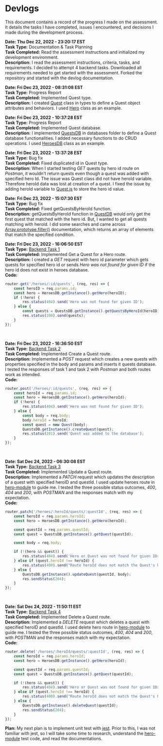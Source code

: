 # Devlogs

This document contains a record of the progress I made on the assessment. It details the tasks I have completed, issues I encountered, and decisions I made during the development process.

**Date: Thu Dec 22, 2022 - 23:20:17 EST**\
**Task Type:** Documentation & Task Planning\
**Task Completed:** Read the assessment instructions and initialized my development environment.\
**Description:** I read the assessment instructions, criteria, tasks, and requirements. I decided to attempt 4 backend tasks. Downloaded all requirements needed to get started with the assessment. Forked the repository and started with the devlog documentation.

**Date: Fri Dec 23, 2022 - 08:31:08 EST**\
**Task Type:** Progress Report\
**Task Completed:** Implemented Quest type.\
**Description:** I created [Quest](../backend/src/types/Quest.js) class in types to define a Quest object attributes and behaviors. I used [Hero](../backend/src/types/Hero.js) class as an example.

**Date: Fri Dec 23, 2022 - 10:37:28 EST**\
**Task Type:** Progress Report\
**Task Completed:** Implemented Quest database.\
**Description:** I implemented [QuestsDB](../backend/src/database/QuestsDB.js) in databases folder to define a Quest database functionalities. I added necessary functions to do CRUD operations. I used [HeroesDB](../backend/src/database/HeroesDB.js) class as an example.

**Date: Fri Dec 23, 2022 - 13:37:28 EST**\
**Task Type:** Bug fix\
**Task Completed:** Fixed duplicated id in Quest type.\
**Description:** When I started testing _GET_ quests by hero id route on _Postman_, it wouldn't return quests even though a quest was added with specified hero Id. The issue was Quest class did not have heroId variable. Therefore heroId data was lost at creation of a quest. I fixed the issue by adding heroId variable to [Quest.js](../backend/src/types/Quest.js) to store the hero id value.

**Date: Fri Dec 23, 2022 - 15:07:30 EST**\
**Task Type:** Bug fix\
**Task Completed:** Fixed getQuestsByHeroId function.\
**Description:** getQuestsByHeroId function in [QuestDB](../backend/src/database/QuestsDB.js) would only get the first quest that matched with the hero id. But, I wanted to get all quests matching with heroId. I did some searches and came across [Array.prototype.filter()](https://developer.mozilla.org/en-US/docs/Web/JavaScript/Reference/Global_Objects/Array/filter) documentation, which returns an array of elements that match the specified condition.

**Date: Fri Dec 23, 2022 - 16:06:50 EST**\
**Task Type:** [Backend Task 1](https://github.com/Cyber4All/technical-assessment/blob/main/backend/README.md#task-1---getting-quests-for-a-hero)\
**Task Completed:** Implemented Get a Quest for a Hero route.\
**Description:** I created a _GET_ request with hero id parameter which gets quests for specified hero id or sends _Hero was not found for given ID_ if the hero id does not exist in heroes database.\
**Code:**

```javascript
router.get('/heroes/:id/quests', (req, res) => {
    const heroID = req.params.id;
    const hero = HeroesDB.getInstance().getHero(heroID);
    if (!hero) {
        res.status(404).send('Hero was not found for given ID');
    } else {
        const quests = QuestsDB.getInstance().getQuestsByHeroId(heroID);
        res.status(200).send(quests);
    }
});
```

&nbsp;

**Date: Fri Dec 23, 2022 - 16:36:50 EST**\
**Task Type:** [Backend Task 2](https://github.com/Cyber4All/technical-assessment/blob/main/backend/README.md#task-2---creating-a-quest)\
**Task Completed:** Implemented Create a Quest route.\
**Description:** Implemented a _POST_ request which creates a new quests with properties specified in the body and params and inserts it quests database. I tested the responses of task 1 and task 2 with _Postman_ and both routes work as intended.\
**Code:**

```javascript
router.post('/heroes/:id/quests', (req, res) => {
    const heroId = req.params.id;
    const hero = HeroesDB.getInstance().getHero(heroId);
    if (!hero) {
        res.status(404).send('Hero was not found for given ID');
    } else {
        const body = req.body;
        body.heroId = heroId;
        const quest = new Quest(body);
        QuestsDB.getInstance().createQuest(quest);
        res.status(201).send('Quest was added to the database');
    }
});
```

&nbsp;

**Date: Sat Dec 24, 2022 - 06:30:08 EST**\
**Task Type:** [Backend Task 3](https://github.com/Cyber4All/technical-assessment/tree/main/backend#task-3---updating-a-quest)\
**Task Completed:** Implemented Update a Quest route.\
**Description:** Implemented a _PATCH_ request which updates the description of a quest with specified heroID and questId. I used update heroes route in [hero-module](../backend/src/modules/hero-module/router.js) to guide me. I tested the three possible status outcomes, _400_, _404_ and _200_, with _POSTMAN_ and the responses match with my expectation.\
**Code:**

```javascript
router.patch('/heroes/:heroId/quests/:questId', (req, res) => {
    const heroId = req.params.heroId;
    const hero = HeroesDB.getInstance().getHero(heroId);

    const questId = req.params.questId;
    const quest = QuestsDB.getInstance().getQuest(questId);

    const body = req.body;

    if (!(hero && quest)) {
        res.status(404).send('Hero or Quest was not found for given IDs');
    } else if (quest.heroId !== heroId) {
        res.status(400).send("Route heroId does not match the Quest's heroId in database");
    } else {
        QuestsDB.getInstance().updateQuest(questId, body);
        res.sendStatus(204);
    }
});
```

&nbsp;

**Date: Sat Dec 24, 2022 - 11:50:11 EST**\
**Task Type:** [Backend Task 4](https://github.com/Cyber4All/technical-assessment/tree/main/backend#task-4---deleting-a-quest)\
**Task Completed:** Implemented Delete a Quest route.\
**Description:** Implemented a _DELETE_ request which deletes a quest with specified heroID and questId. I used delete hero route in [hero-module](../backend/src/modules/hero-module/router.js) to guide me. I tested the three possible status outcomes, _400_, _404_ and _200_, with _POSTMAN_ and the responses match with my expectation.\
**Code:**

```javascript
router.delete('/heroes/:heroId/quests/:questId', (req, res) => {
    const heroId = req.params.heroId;
    const hero = HeroesDB.getInstance().getHero(heroId);

    const questId = req.params.questId;
    const quest = QuestsDB.getInstance().getQuest(questId);

    if (!(hero && quest)) {
        res.status(404).send('Hero or Quest was not found for given IDs');
    } else if (quest.heroId !== heroId) {
        res.status(400).send("Route heroId does not match the Quest's heroId in database");
    } else {
        QuestsDB.getInstance().deleteQuest(questId);
        res.sendStatus(204);
    }
});
```

**Plan:** My next plan is to implement unit test with [jest](https://jestjs.io/). Prior to this, I was not familiar with jest, so I will take some time to research, understand the [hero-module](./../backend/src/modules/hero-module/Heroes.spec.js) test code, and read the documentations.
